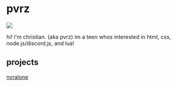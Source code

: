 # pvrz
![](https://komarev.com/ghpvc/?username=pvrzz)

hi! i'm christian. (aka pvrz)
im a teen whos interested in html, css, node.js/discord.js, and lua!

## projects

[nvralone](https://github.com/nvralone)
